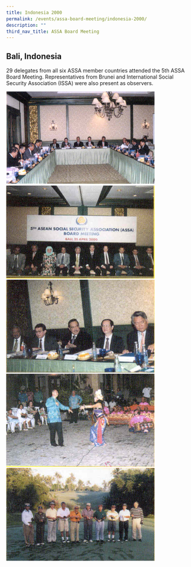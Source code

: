```yaml
---
title: Indonesia 2000
permalink: /events/assa-board-meeting/indonesia-2000/
description: ""
third_nav_title: ASSA Board Meeting
---
```

## Bali, Indonesia


29 delegates from all six ASSA member countries attended the 5th ASSA Board Meeting. Representatives from Brunei and International Social Security Association (ISSA) were also present as observers.


![](/images/Board%20Meeting/Indonesia%202000/Indonesia-2000-1.jpg)![](/images/Board%20Meeting/Indonesia%202000/Indonesia-2000-2.jpg)![](/images/Board%20Meeting/Indonesia%202000/Indonesia-2000-3.jpg)![](/images/Board%20Meeting/Indonesia%202000/Indonesia-2000-4.jpg)![](/images/Board%20Meeting/Indonesia%202000/Indonesia-2000-5.jpg)
